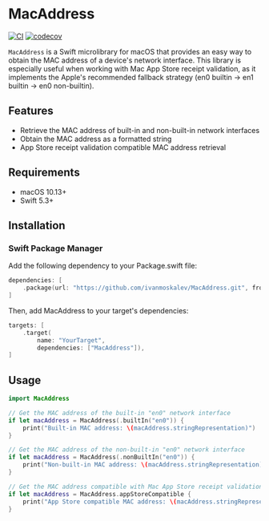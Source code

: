 # MacAddress

[![CI](https://github.com/ivanmoskalev/macos-mac-address/actions/workflows/ci.yml/badge.svg?branch=main)](https://github.com/ivanmoskalev/macos-mac-address/actions/workflows/ci.yml)
[![codecov](https://codecov.io/gh/ivanmoskalev/macos-mac-address/branch/main/graph/badge.svg?token=ESEEJWXRHR)](https://codecov.io/gh/ivanmoskalev/macos-mac-address)

`MacAddress` is a Swift microlibrary for macOS that provides an easy way to obtain the MAC address of a device's network interface. This library is especially useful when working with Mac App Store receipt validation, as it implements the Apple's recommended fallback strategy (en0 builtin → en1 builtin → en0 non-builtin).

## Features

* Retrieve the MAC address of built-in and non-built-in network interfaces
* Obtain the MAC address as a formatted string
* App Store receipt validation compatible MAC address retrieval

## Requirements

* macOS 10.13+
* Swift 5.3+

## Installation

### Swift Package Manager

Add the following dependency to your Package.swift file:

```swift
dependencies: [
    .package(url: "https://github.com/ivanmoskalev/MacAddress.git", from: "1.0.0")
]
```

Then, add MacAddress to your target's dependencies:

```swift
targets: [
    .target(
        name: "YourTarget",
        dependencies: ["MacAddress"]),
]
```

## Usage

```swift
import MacAddress

// Get the MAC address of the built-in "en0" network interface
if let macAddress = MacAddress(.builtIn("en0")) {
    print("Built-in MAC address: \(macAddress.stringRepresentation)")
}

// Get the MAC address of the non-built-in "en0" network interface
if let macAddress = MacAddress(.nonBuiltIn("en0")) {
    print("Non-built-in MAC address: \(macAddress.stringRepresentation)")
}

// Get the MAC address compatible with Mac App Store receipt validation
if let macAddress = MacAddress.appStoreCompatible {
    print("App Store compatible MAC address: \(macAddress.stringRepresentation)")
}
```
